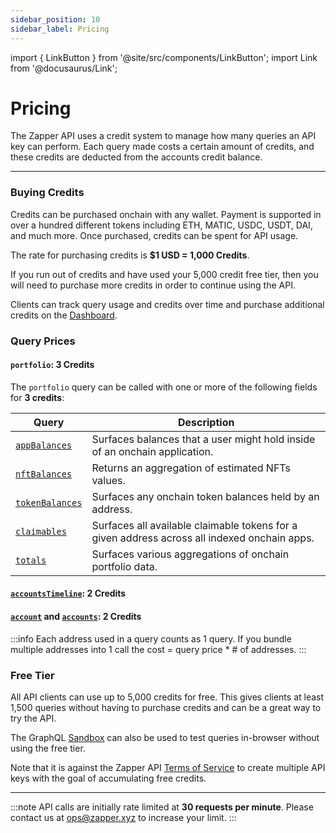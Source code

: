 ```yaml
---
sidebar_position: 10
sidebar_label: Pricing
---
```


import { LinkButton } from '@site/src/components/LinkButton';
import Link from '@docusaurus/Link';

# Pricing

The Zapper API uses a credit system to manage how many queries an API key can perform. Each query made costs a certain amount of credits, and these credits are deducted from the accounts credit balance.

---

### Buying Credits

Credits can be purchased onchain with any wallet. Payment is supported in over a hundred different tokens including ETH, MATIC, USDC, USDT, DAI, and much more. Once purchased, credits can be spent for API usage. 

The rate for purchasing credits is **$1 USD = 1,000 Credits**.


If you run out of credits and have used your 5,000 credit free tier, then you will need to purchase more credits in order to continue using the API.

Clients can track query usage and credits over time and purchase additional credits on the [Dashboard](/dashboard).

### Query Prices

#### `portfolio`: 3 Credits

The `portfolio` query can be called with one or more of the following fields for **3 credits**:

| Query | Description
| ----------- | ----------- |
| [`appBalances`](/docs/api-intro/portfolio/app-balances)  | Surfaces balances that a user might hold inside of an onchain application.|
| [`nftBalances`](/docs/api-intro/portfolio/nft-balances)  | Returns an aggregation of estimated NFTs values. |
| [`tokenBalances`](/docs/api-intro/portfolio/token-balances) | Surfaces any onchain token balances held by an address. |
| [`claimables`](/docs/api-intro/portfolio/claimables) | Surfaces all available claimable tokens for a given address across all indexed onchain apps.|
| [`totals`](/docs/api-intro/portfolio/portfolio-totals) | Surfaces various aggregations of onchain portfolio data. |


#### [`accountsTimeline`](/docs/api-intro/human-readable-transactions): 2 Credits

#### [`account`](/docs/api-intro/onchain-identity) and [`accounts`](/docs/api-intro/onchain-identity#accounts): 2 Credits

:::info
Each address used in a query counts as 1 query. If you bundle multiple addresses into 1 call the cost = query price * # of addresses.
:::

### Free Tier

All API clients can use up to 5,000 credits for free. This gives clients at least 1,500 queries without having to purchase credits and can be a great way to try the API.

The GraphQL [Sandbox](/docs/api-intro/sandbox) can also be used to test queries in-browser without using the free tier.


Note that it is against the Zapper API [Terms of Service](https://zapper.xyz/docs/api-terms-of-use.pdf) to create multiple API keys with the goal of accumulating free credits.


<LinkButton href="/dashboard" type="primary" buttonCopy="Get Started" />

---

:::note
API calls are initially rate limited at **30 requests per minute**. Please contact us at ops@zapper.xyz to increase your limit.
:::